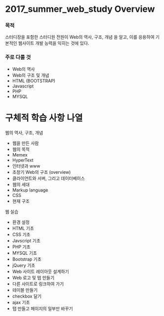 # 2017_summer_web_study Overview

### 목적
스터디장을 포함한 스터디원 전원이 Web의 역사, 구조, 개념 을 알고,
이를 응용하여 기본적인 웹사이트 개발 능력을 익히는 것에 있다.

### 주로 다룰 것
* Web의 역사
* Web의 구조 및 개념
* HTML (BOOTSTRAP)
* Javascript
* PHP
* MYSQL

# 구체적 학습 사항 나열
웹의 역사, 구조, 개념
* 웹을 만든 사람
* 웹의 목적
* Memex
* HyperText
* 인터넷과 www
* 초창기 Web의 구조 (overview)
* 클라이언트와 서버, 그리고 데이터베이스
* 웹의 세대
* Markup language
* CSS
* 현재 구조

웹 실습
* 환경 설정
* HTML 기초
* CSS 기초
* Javscript 기초
* PHP 기초
* MYSQL 기초
* Bootstrap 기초
* jQuery 기초
* Web 사이트 레이아웃 설계하기
* Web 로고 및 탭 만들기
* 다른 사이트로 링크하여 가기
* 테이블 만들기
* checkbox 달기
* ajax 기초
* 탭 만들고 페이지의 일부만 바꾸기
